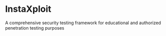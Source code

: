 # InstaXploit
A comprehensive security testing framework for educational and authorized penetration testing purposes
